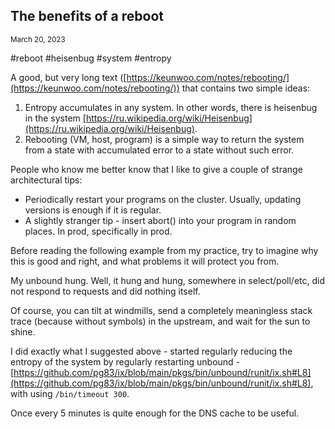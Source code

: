## The benefits of a reboot
<sup> March 20, 2023 </sup>

#reboot #heisenbug #system #entropy

A good, but very long text ([https://keunwoo.com/notes/rebooting/](https://keunwoo.com/notes/rebooting/)) that contains two simple ideas:
1. Entropy accumulates in any system. In other words, there is heisenbug in the system [https://ru.wikipedia.org/wiki/Heisenbug](https://ru.wikipedia.org/wiki/Heisenbug).
2. Rebooting (VM, host, program) is a simple way to return the system from a state with accumulated error to a state without such error.

People who know me better know that I like to give a couple of strange architectural tips:
* Periodically restart your programs on the cluster. Usually, updating versions is enough if it is regular.
* A slightly stranger tip - insert abort() into your program in random places. In prod, specifically in prod.

Before reading the following example from my practice, try to imagine why this is good and right, and what problems it will protect you from.

My unbound hung. Well, it hung and hung, somewhere in select/poll/etc, did not respond to requests and did nothing itself.

Of course, you can tilt at windmills, send a completely meaningless stack trace (because without symbols) in the upstream, and wait for the sun to shine.

I did exactly what I suggested above - started regularly reducing the entropy of the system by regularly restarting unbound -
[https://github.com/pg83/ix/blob/main/pkgs/bin/unbound/runit/ix.sh#L8](https://github.com/pg83/ix/blob/main/pkgs/bin/unbound/runit/ix.sh#L8), with using `/bin/timeout 300`.

Once every 5 minutes is quite enough for the DNS cache to be useful.
